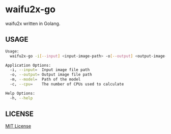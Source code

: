 # waifu2x-go

waifu2x written in Golang.

## USAGE

```bash
Usage:
  waifu2x-go -i[--input] <input-image-path> -o[--output] <output-image-path> -m[--model] <model-path> -c[--cpu] <the-number-of-cpus>

Application Options:
  -i, --input=  Input image file path
  -o, --output= Output image file path
  -m, --model=  Path of the model
  -c, --cpu=    The number of CPUs used to calculate

Help Options:
  -h, --help
```

## LICENSE

[MIT License](https://opensource.org/licenses/MIT)
